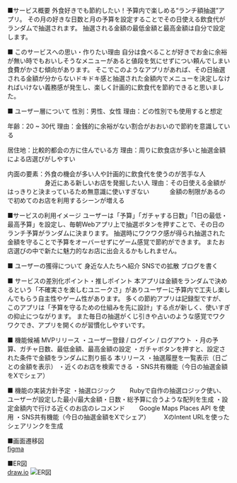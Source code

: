 ■サービス概要 
外食好きでも節約したい！予算内で楽しめる“ランチ額抽選”アプリ。
その月の好きな日数と月の予算を設定することでその日使える飲食代がランダムで抽選されます。
抽選される金額の最低金額と最高金額は自分で設定します。

■ このサービスへの思い・作りたい理由 
自分は食べることが好きでお金に余裕が無い時でもおいしそうなメニューがあると値段を気にせずについ頼んでしまい食費がかさむ傾向があります。
そこでこのようなアプリがあれば、その日抽選される金額が分からないドキドキ感と抽選された金額内でメニューを決定しなければいけない義務感が発生し、楽しく計画的に飲食代を節約できると思いました。

■ ユーザー層について 
性別：男性、女性
理由：どの性別でも使用すると想定

年齢：20 ~ 30代
理由：金銭的に余裕がない割合がおおいので節約を意識している

居住地：比較的都会の方に住んでいる方
理由：周りに飲食店が多いと抽選金額による店選びがしやすい

内面の要素：外食の機会が多い人や計画的に飲食代を使うのが苦手な人
　　　　　　身近にある新しいお店を発掘したい人 
理由：その日使える金額がはっきりと決まっているため無意識に使いすぎない
　　　金額の制限があるので初めてのお店を利用するシーンが増える

■サービスの利用イメージ
ユーザーは「予算」「ガチャする日数」「1日の最低・最高予算」を設定し、毎朝Webアプリ上で抽選ボタンを押すことで、その日のランチ予算がランダムに決まります。
抽選時にワクワク感が得られ抽選された金額を守ることで予算をオーバーせずにゲーム感覚で節約ができます。
またお店選びの中で新たに魅力的なお店に出会えるかもしれません。

■ ユーザーの獲得について
身近な人たちへ紹介 SNSでの拡散 ブログを書く

■ サービスの差別化ポイント・推しポイント
本アプリは金額をランダムで決めるという「不確実さを楽しむユニークさ」がありユーザーに予算内で工夫し楽しんでもらう自主性やゲーム性があります。
多くの節約アプリは記録型ですが、このアプリは「予算を守るための仕組みを先に設計」する点が新しく、使いすぎの抑止につながります。
また毎日の抽選がくじ引きや占いのような感覚でワクワクでき、アプリを開くのが習慣化しやすいです。

■ 機能候補
MVPリリース
・ユーザー登録 / ログイン / ログアウト
・月の予算、ガチャ日数、最低金額、最高金額の設定
・ガチャボタンを押すと、設定された条件で金額をランダムに割り振る 
本リリース
・抽選履歴を一覧表示（日ごとの金額を表示）
・近くのお店を検索できる
・SNS共有機能（今日の抽選金額をXでシェア）

■ 機能の実装方針予定
・抽選ロジック
　　Rubyで自作の抽選ロジック使い、ユーザーが設定した最小/最大金額・日数・総予算に合うような配列を生成
・設定金額内で行ける近くのお店のレコメンド
　　Google Maps Places API を使用
・SNS共有機能（今日の抽選金額をXでシェア）
　　XのIntent URLを使ったシェアリンクを生成

■画面遷移図 <br>
[figma](https://www.figma.com/design/ekoo5KtKJYKnr7l2XwvynN/%E3%83%9D%E3%83%BC%E3%83%88%E3%83%95%E3%82%A9%E3%83%AA%E3%82%AA%E7%94%BB%E9%9D%A2%E9%81%B7%E7%A7%BB%E5%9B%B3?node-id=0-1&t=jgNeXuRBdksFHd2S-1)

■ER図 <br>
[draw.io](https://drive.google.com/file/d/1DhmoeFF9IfUQto57Znhw6MFcriCfRWOV/view?usp=sharing)
![ER図](https://i.gyazo.com/60fc2612747976f8ded5cf0cb50d4028.png)
